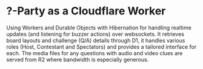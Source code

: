 # ?-Party as a Cloudflare Worker

Using Workers and Durable Objects with Hibernation for handling realtime updates
(and listening for buzzer actions) over websockets.  It retrieves board layouts
and challenge (Q/A) details through D1, it handles various roles (Host,
Contestant and Spectators) and provides a tailored interface for each.  The
media files for any questions with audio and video clues are served from
R2 where bandwidth is especially generous.

<!-- TODO diagram basic system architecture -->
